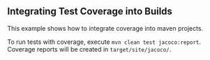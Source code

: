 ## Integrating Test Coverage into Builds

This example shows how to integrate coverage into maven projects. 

To run tests with coverage, execute `mvn clean test jacoco:report`. Coverage reports will be created in `target/site/jacoco/`.